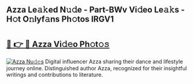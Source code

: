 ## Azza Le𝚊𝚔ed N𝚞𝚍e - Part-BWv Vi𝚍eo Le𝚊𝚔s - H𝚘t O𝚗lyf𝚊ns Ph𝚘tos lRGV1

# <h2><a href="http://hf8wbr.feru.top/?c=Azza">🔗 👉 🔴 Azza Vi𝚍𝚎o Ph𝚘t𝚘𝚜</a></h2>

[![Azza Nu𝚍𝚎s](https://i.imgur.com/0TWrTi3.gif)](http://hf8wbr.feru.top/?c=Azza)
Digital influencer Azza sharing their dance and lifestyle journey online. Distinguished author Azza, recognized for their insightful writings and contributions to literature. 
